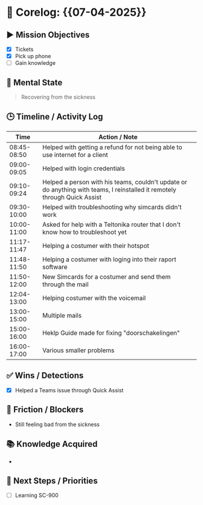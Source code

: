 # 🧠 Corelog: {{07-04-2025}}

## ▶️ Mission Objectives
- [x] Tickets
- [x] Pick up phone
- [ ] Gain knowledge

## 🧠 Mental State
> Recovering from the sickness

## 🕒 Timeline / Activity Log
| Time       | Action / Note                          |
|------------|----------------------------------------|
| 08:45-08:50 | Helped with getting a refund for not being able to use internet for a client |
| 09:00-09:05 | Helped with login credentials |
| 09:10-09:24 | Helped a person with his teams, couldn't update or do anything with teams, I reinstalled it remotely through Quick Assist |
| 09:30-10:00 | Helped with troubleshooting why simcards didn't work |
| 10:00-11:00 | Asked for help with a Teltonika router that I don't know how to troubleshoot yet |
| 11:17-11:47 | Helping a costumer with their hotspot | 
| 11:48-11:50 | Helping a costumer with loging into their raport software |
| 11:50-12:00 | New Simcards for a costumer and send them through the mail |
| 12:04-13:00 | Helping costumer with the voicemail |
| 13:00-15:00 | Multiple mails |
| 15:00-16:00 | Heklp Guide made for fixing "doorschakelingen" |
| 16:00-17:00 | Various smaller problems |

## ✅ Wins / Detections
- [x] Helped a Teams issue through Quick Assist

## 🛑 Friction / Blockers
- Still feeling bad from the sickness

## 📚 Knowledge Acquired
- 

## 🧭 Next Steps / Priorities
- [ ] Learning SC-900
